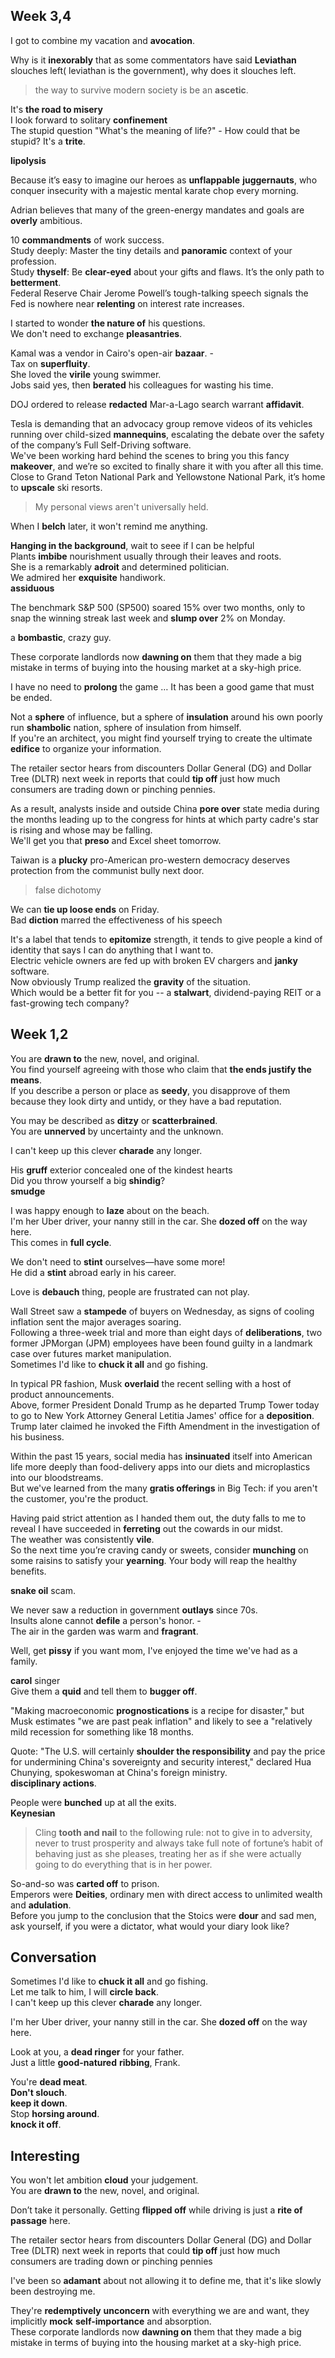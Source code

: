 ## Week 3,4  

I got to combine my vacation and **avocation**.  

Why is it **inexorably** that as some commentators have said **Leviathan** slouches left( leviathan is the government), why does it slouches left.  
> the way to survive modern society is be an **ascetic**.  

It's **the road to misery**  
I look forward to solitary **confinement**  
The stupid question "What's the meaning of life?" - How could that be stupid? It's a **trite**.  

**lipolysis**  

Because it’s easy to imagine our heroes as **unflappable** **juggernauts**, who conquer insecurity with a majestic mental karate chop every morning.  

Adrian believes that many of the green-energy mandates and goals are **overly** ambitious.  

10 **commandments** of work success.  
Study deeply: Master the tiny details and **panoramic** context of your profession.  
Study **thyself**: Be **clear-eyed** about your gifts and flaws. It’s the only path to **betterment**.  
Federal Reserve Chair Jerome Powell’s tough-talking speech signals the Fed is nowhere near **relenting** on interest rate increases.  

I started to wonder **the nature of** his questions.  
We don't need to exchange **pleasantries**.  

Kamal was a vendor in Cairo's open-air **bazaar**. -  
Tax on **superfluity**.  
She loved the **virile** young swimmer.  
Jobs said yes, then **berated** his colleagues for wasting his time.  

DOJ ordered to release **redacted** Mar-a-Lago search warrant **affidavit**.  


Tesla is demanding that an advocacy group remove videos of its vehicles running over child-sized **mannequins**, escalating the debate over the safety of the company’s Full Self-Driving software.  
We've been working hard behind the scenes to bring you this fancy **makeover**, and we’re so excited to finally share it with you after all this time.  
Close to Grand Teton National Park and Yellowstone National Park, it’s home to **upscale** ski resorts.  

> My personal views aren't universally held.  

When I **belch** later, it won't remind me anything.  

**Hanging in the background**, wait to seee if I can be helpful  
Plants **imbibe** nourishment usually through their leaves and roots.  
She is a remarkably **adroit** and determined politician.  
We admired her **exquisite** handiwork.  
**assiduous**  

The benchmark S&P 500 (SP500) soared 15% over two months, only to snap the winning streak last week and **slump over** 2% on Monday.  

a **bombastic**, crazy guy.  

These corporate landlords now **dawning on** them that they made a big mistake in terms of buying into the housing market at a sky-high price.  

I have no need to **prolong** the game … It has been a good game that must be ended.  

Not a **sphere** of influence, but a sphere of **insulation** around his own poorly run **shambolic** nation, sphere of insulation from himself.  
If you're an architect, you might find yourself trying to create the ultimate **edifice** to organize your information.  

The retailer sector hears from discounters Dollar General (DG) and Dollar Tree (DLTR) next week in reports that could **tip off** just how much consumers are trading down or pinching pennies.  

As a result, analysts inside and outside China **pore over** state media during the months leading up to the congress for hints at which party cadre's star is rising and whose may be falling.  
We'll get you that **preso** and Excel sheet tomorrow.  

Taiwan is a **plucky** pro-American pro-western democracy deserves protection from the communist bully next door.  
> false dichotomy  

We can **tie up loose ends** on Friday.  
Bad **diction** marred the effectiveness of his speech  

It's a label that tends to **epitomize** strength, it tends to give people a kind of identity that says I can do anything that I want to.  
Electric vehicle owners are fed up with broken EV chargers and **janky** software.  
Now obviously Trump realized the **gravity** of the situation.  
Which would be a better fit for you -- a **stalwart**, dividend-paying REIT or a fast-growing tech company?  

## Week 1,2  

You are **drawn to** the new, novel, and original.  
You find yourself agreeing with those who claim that **the ends justify the means**.  
If you describe a person or place as **seedy**, you disapprove of them because they look dirty and untidy, or they have a bad reputation.  

You may be described as **ditzy** or **scatterbrained**.  
You are **unnerved** by uncertainty and the unknown.  

I can't keep up this clever **charade** any longer.  

His **gruff** exterior concealed one of the kindest hearts  
Did you throw yourself a big **shindig**?  
**smudge**  

I was happy enough to **laze** about on the beach.  
I'm her Uber driver, your nanny still in the car. She **dozed off** on the way here.  
This comes in **full cycle**.  

We don't need to **stint** ourselves—have some more!  
He did a **stint** abroad early in his career.  


Love is **debauch** thing, people are frustrated can not play.  

Wall Street saw a **stampede** of buyers on Wednesday, as signs of cooling inflation sent the major averages soaring.  
Following a three-week trial and more than eight days of **deliberations**, two former JPMorgan (JPM) employees have been found guilty in a landmark case over futures market manipulation.  
Sometimes I'd like to **chuck it all** and go fishing.  

In typical PR fashion, Musk **overlaid** the recent selling with a host of product announcements.  
Above, former President Donald Trump as he departed Trump Tower today to go to New York Attorney General Letitia James' office for a **deposition**. Trump later claimed he invoked the Fifth Amendment in the investigation of his business.  


Within the past 15 years, social media has **insinuated** itself into American life more deeply than food-delivery apps into our diets and microplastics into our bloodstreams.  
But we've learned from the many **gratis offerings** in Big Tech: if you aren't the customer, you're the product.  

Having paid strict attention as I handed them out, the duty falls to me to reveal I have succeeded in **ferreting** out the cowards in our midst.  
The weather was consistently **vile**.  
So the next time you’re craving candy or sweets, consider **munching** on some raisins to satisfy your **yearning**. Your body will reap the healthy benefits.  

**snake oil** scam.  

We never saw a reduction in government **outlays** since 70s.  
Insults alone cannot **defile** a person's honor. -  
The air in the garden was warm and **fragrant**.  

Well, get **pissy** if you want mom, I've enjoyed the time we've had as a family.  

**carol** singer  
Give them a **quid** and tell them to **bugger off**.  

"Making macroeconomic **prognostications** is a recipe for disaster," but Musk estimates "we are past peak inflation" and likely to see a "relatively mild recession for something like 18 months.  

Quote: "The U.S. will certainly **shoulder the responsibility** and pay the price for undermining China's sovereignty and security interest," declared Hua Chunying, spokeswoman at China's foreign ministry.  
**disciplinary actions**.  

People were **bunched** up at all the exits.  
**Keynesian**  

> Cling **tooth and nail** to the following rule: not to give in to adversity, never to trust prosperity and always take full note of fortune’s habit of behaving just as she pleases, treating her as if she were actually going to do everything that is in her power.  

So-and-so was **carted off** to prison.  
Emperors were **Deities**, ordinary men with direct access to unlimited wealth and **adulation**.  
Before you jump to the conclusion that the Stoics were **dour** and sad men, ask yourself, if you were a dictator, what would your diary look like?  

## Conversation  

Sometimes I'd like to **chuck it all** and go fishing.  
Let me talk to him, I will **circle back**.  
I can't keep up this clever **charade** any longer.  

I'm her Uber driver, your nanny still in the car. She **dozed off** on the way here.  

Look at you, a **dead ringer** for your father.  
Just a little **good-natured** **ribbing**, Frank.  

You're **dead meat**.  
**Don't slouch**.  
**keep it down**.  
Stop **horsing around**.  
**knock it off**.  

## Interesting  

You won't let ambition **cloud** your judgement.  
You are **drawn to** the new, novel, and original.  

Don’t take it personally. Getting **flipped off** while driving is just a **rite of passage** here.  

The retailer sector hears from discounters Dollar General (DG) and Dollar Tree (DLTR) next week in reports that could **tip off** just how much consumers are trading down or pinching pennies  

I've been so **adamant** about not allowing it to define me, that it's like slowly been destroying me.  

They're **redemptively** **unconcern** with everything we are and want, they implicitly **mock** **self-importance** and absorption.  
These corporate landlords now **dawning on** them that they made a big mistake in terms of buying into the housing market at a sky-high price.  

